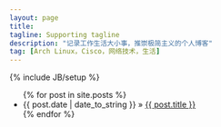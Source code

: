 ```yaml
---
layout: page
title: 
tagline: Supporting tagline
description: "记录工作生活大小事，推崇极简主义的个人博客"
tag: [Arch Linux，Cisco，网络技术，生活]
---
```

{% include JB/setup %}


<ul class="posts">
  {% for post in site.posts %}
    <li><span>{{ post.date | date_to_string }}</span> &raquo; <a href="{{ BASE_PATH }}{{ post.url }}">{{ post.title }}</a></li>
  {% endfor %}
</ul>

